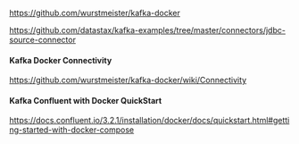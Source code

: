 
https://github.com/wurstmeister/kafka-docker

https://github.com/datastax/kafka-examples/tree/master/connectors/jdbc-source-connector

#### Kafka Docker Connectivity
https://github.com/wurstmeister/kafka-docker/wiki/Connectivity

#### Kafka Confluent with Docker QuickStart
https://docs.confluent.io/3.2.1/installation/docker/docs/quickstart.html#getting-started-with-docker-compose
